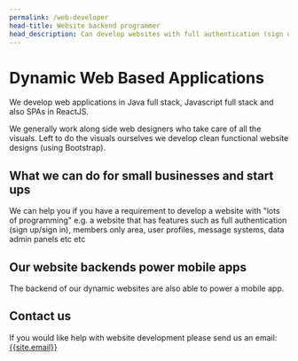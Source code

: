 ```yaml
---
permalink: /web-developer
head-title: Website backend programmer
head_description: Can develop websites with full authentication (sign up/sign in), members only area, user profiles, message systems, data admin panels etc
---
```

# <i class="fas fa-laptop-code icon-dev" ></i> Dynamic Web Based Applications

We develop web applications in Java full stack, Javascript full stack and also SPAs in ReactJS.

We generally work along side web designers who take care of all the visuals. Left to do the visuals ourselves we develop clean functional website designs (using Bootstrap).

## What we can do for small businesses and start ups

We can help you if you have a requirement to develop a website with "lots of programming"  e.g. a website that has features such as full authentication (sign up/sign in), members only area, user profiles, message systems, data admin panels etc etc

## Our website backends power mobile apps

The backend of our dynamic websites are also able to power a mobile app.

## Contact us
If you would like help with website development please send us an email: [{{site.email}}](mailto:{{site.email}})
